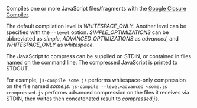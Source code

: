Compiles one or more JavaScript files/fragments with the [Google Closure
Compiler](http://code.google.com/closure/compiler/docs/overview.html). 

The default compilation level is _WHITESPACE\_ONLY_. Another level can be
specified with the `--level` option. _SIMPLE\_OPTIMIZATIONS_ can be
abbreviated as _simple_, _ADVANCED\_OPTIMIZATIONS_ as _advanced_, and
_WHITESPACE\_ONLY_ as _whitespace_.

The JavaScript to compress can be supplied on STDIN, or contained in files
named on the command line. The compressed JavaScript is printed to STDOUT.

For example, `js-compile some.js` performs whitespace-only compression on the
file named _some.js_. `js-compile --level=advanced <some.js >compressed.js`
performs advanced compression on the files it receives via STDIN, then writes
then concatenated result to _compressed.js_.
